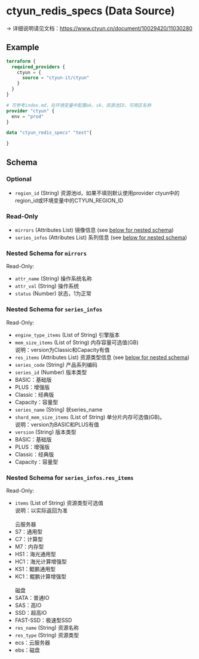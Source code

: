 # ctyun_redis_specs (Data Source)
-> 详细说明请见文档：https://www.ctyun.cn/document/10029420/11030280



## Example

```terraform
terraform {
  required_providers {
    ctyun = {
      source = "ctyun-it/ctyun"
    }
  }
}

# 可参考index.md，在环境变量中配置ak、sk、资源池ID、可用区名称
provider "ctyun" {
  env = "prod"
}

data "ctyun_redis_specs" "test"{

}
```

<!-- schema generated by tfplugindocs -->
## Schema

### Optional

- `region_id` (String) 资源池id，如果不填则默认使用provider ctyun中的region_id或环境变量中的CTYUN_REGION_ID

### Read-Only

- `mirrors` (Attributes List) 镜像信息 (see [below for nested schema](#nestedatt--mirrors))
- `series_infos` (Attributes List) 系列信息 (see [below for nested schema](#nestedatt--series_infos))

<a id="nestedatt--mirrors"></a>
### Nested Schema for `mirrors`

Read-Only:

- `attr_name` (String) 操作系统名称
- `attr_val` (String) 操作系统
- `status` (Number) 状态，1为正常


<a id="nestedatt--series_infos"></a>
### Nested Schema for `series_infos`

Read-Only:

- `engine_type_items` (List of String) 引擎版本
- `mem_size_items` (List of String) 内存容量可选值(GB)<br>说明：version为Classic和Capacity有值
- `res_items` (Attributes List) 资源类型信息 (see [below for nested schema](#nestedatt--series_infos--res_items))
- `series_code` (String) 产品系列编码
- `series_id` (Number) 版本类型<li>BASIC：基础版<li>PLUS：增强版<li>Classic：经典版<li>Capacity：容量型
- `series_name` (String) 状series_name
- `shard_mem_size_items` (List of String) 单分片内存可选值(GB)。<br>说明：version为BASIC和PLUS有值
- `version` (String) 版本类型<li>BASIC：基础版<li>PLUS：增强版<li>Classic：经典版<li>Capacity：容量型

<a id="nestedatt--series_infos--res_items"></a>
### Nested Schema for `series_infos.res_items`

Read-Only:

- `items` (List of String) 资源类型可选值<br>说明：以实际返回为准<br><br>云服务器<li>S7：通用型<li>C7：计算型<li>M7：内存型<li>HS1：海光通用型<li>HC1：海光计算增强型<li>KS1：鲲鹏通用型<li>KC1：鲲鹏计算增强型  <br><br>磁盘<li>SATA：普通IO<li>SAS：高IO<li>SSD：超高IO<li>FAST-SSD：极速型SSD
- `res_name` (String) 资源名称
- `res_type` (String) 资源类型<li>ecs：云服务器<li>ebs：磁盘